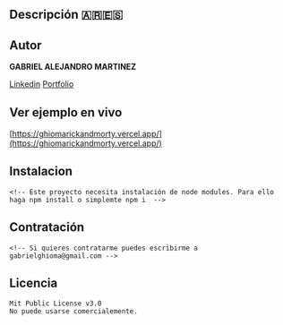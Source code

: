 ## Descripción  🇦🇷🇪🇸
	



## Autor 

**GABRIEL ALEJANDRO MARTINEZ**

[Linkedin](https://www.linkedin.com/in/gabrielmartinezghioma/)
[Portfolio](https://gabrielmartinezghioma.netlify.app/)

## Ver ejemplo en vivo

[https://ghiomarickandmorty.vercel.app/](https://ghiomarickandmorty.vercel.app/)
<!-- ![Image text](https://github.com/gabrielmartinezghioma/ReactAcademloWoork3/blob/main/public/screen.png) -->

## Instalacion 

	<!-- Este proyecto necesita instalación de node modules. Para ello haga npm install o simplemte npm i  -->

## Contratación 
	<!-- Si quieres contratarme puedes escribirme a gabrielghioma@gmail.com -->

## Licencia

	Mit Public License v3.0
	No puede usarse comercialemente.
